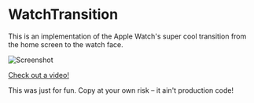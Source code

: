 WatchTransition
===========

This is an implementation of the Apple Watch's super cool transition from the home screen to the watch face.

![Screenshot](https://github.com/kongtomorrow/WatchTransition/raw/master/WatchFaceTransition.gif)

[Check out a video!](https://github.com/kongtomorrow/WatchTransition/raw/master/WatchFaceTransition.mov)

This was just for fun. Copy at your own risk – it ain't production code!
